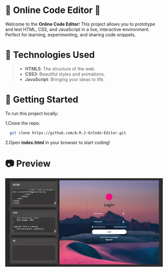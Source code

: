 
#  🌟 Online Code Editor 🌟

Welcome to the **Online Code Editor**! This project allows you to prototype and test HTML, CSS, and JavaScript in a live, interactive environment. Perfect for learning, experimenting, and sharing code snippets.




# 🎨 Technologies Used

>- **HTML5**: The structure of the web.
>- **CSS3**: Beautiful styles and animations.
>- **JavaScript**: Bringing your ideas to life.


# 🎉 Getting Started


To run this project locally:

1.Clone the repo:
  
```bash
  git clone https://github.com/A-R-J-U/Code-Editor.git
```

2.Open  **index.html** in your browser to start coding!


# 📷 Preview

![Screenshot](https://github.com/A-R-J-U/Code-Editor/blob/main/scr.png?raw=true)
